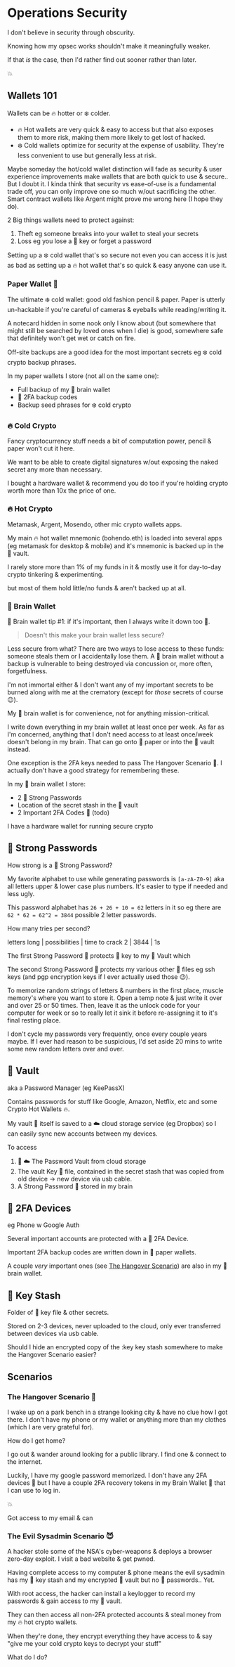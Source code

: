 # Operations Security

I don't believe in security through obscurity.

Knowing how my opsec works shouldn't make it meaningfully weaker.

If that *is* the case, then I'd rather find out sooner rather than later.

:boom:

## Wallets 101

Wallets can be :fire: hotter or :snowflake: colder.
 - :fire: Hot wallets are very quick & easy to access but that also exposes them to more risk, making them more likely to get lost of hacked.
 - :snowflake: Cold wallets optimize for security at the expense of usability. They're less convenient to use but generally less at risk.

Maybe someday the hot/cold wallet distinction will fade as security & user experience improvements make wallets that are both quick to use & secure.. But I doubt it. I kinda think that security vs ease-of-use is a fundamental trade off, you can only improve one so much w/out sacrificing the other. Smart contract wallets like Argent might prove me wrong here (I hope they do).

2 Big things wallets need to protect against:
 1. Theft eg someone breaks into your wallet to steal your secrets
 2. Loss eg you lose a :key: key or forget a password

Setting up a :snowflake: cold wallet that's so secure not even you can access it is just as bad as setting up a :fire: hot wallet that's so quick & easy anyone can use it.

### Paper Wallet :pencil:

The ultimate :snowflake: cold wallet: good old fashion pencil & paper. Paper is utterly un-hackable if you're careful of cameras & eyeballs while reading/writing it.

A notecard hidden in some nook only I know about (but somewhere that might still be searched by loved ones when I die) is good, somewhere safe that definitely won't get wet or catch on fire.

Off-site backups are a good idea for the most important secrets eg :snowflake: cold crypto backup phrases.

In my paper wallets I store (not all on the same one):
 - Full backup of my :thinking: brain wallet
 - :passport_control: 2FA backup codes
 - Backup seed phrases for :snowflake: cold crypto

### :fire: Cold Crypto

Fancy cryptocurrency stuff needs a bit of computation power, pencil & paper won't cut it here.

We want to be able to create digital signatures w/out exposing the naked secret any more than necessary.

I bought a hardware wallet & recommend you do too if you're holding crypto worth more than 10x the price of one.

### :fire: Hot Crypto

Metamask, Argent, Mosendo, other mic crypto wallets apps.

My main :fire: hot wallet mnemonic (bohendo.eth) is loaded into several apps (eg metamask for desktop & mobile) and it's mnemonic is backed up in the :bank: vault.

I rarely store more than 1% of my funds in it & mostly use it for day-to-day crypto tinkering & experimenting.

but most of them hold little/no funds & aren't backed up at all.

### :thinking: Brain Wallet

:thinking: Brain wallet tip #1: if it's important, then I always write it down too :pencil:.

> Doesn't this make your brain wallet less secure?

Less secure from what? There are two ways to lose access to these funds: someone steals them or I accidentally lose them. A :thinking: brain wallet without a backup is vulnerable to being destroyed via concussion or, more often, forgetfulness.

I'm not immortal either & I don't want any of my important secrets to be burned along with me at the crematory (except for *those* secrets of course :wink:).

My :thinking: brain wallet is for convenience, not for anything mission-critical.

I write down everything in my brain wallet at least once per week. As far as I'm concerned, anything that I don't need access to at least once/week doesn't belong in my brain. That can go onto :pencil: paper or into the :bank: vault instead.

One exception is the 2FA keys needed to pass The Hangover Scenario :beers:. I actually don't have a good strategy for remembering these.

In my :thinking: brain wallet I store:
 - 2 :muscle: Strong Passwords
 - Location of the secret stash in the :bank: vault
 - 2 Important 2FA Codes :passport_control: (todo)

I have a hardware wallet for running secure crypto 

## :muscle: Strong Passwords

How strong is a :muscle: Strong Password?

My favorite alphabet to use while generating passwords is `[a-zA-Z0-9]` aka all letters upper & lower case plus numbers. It's easier to type if needed and less ugly.

This password alphabet has `26 + 26 + 10 = 62` letters in it so eg there are `62 * 62 = 62^2 = 3844` possible 2 letter passwords.

How many tries per second?

letters long | possibilities | time to crack
2 | 3844 | 1s

The first Strong Password :muscle: protects :key: key to my :bank: Vault which 

The second Strong Password :muscle: protects my various other :key: files eg ssh keys (and pgp encryption keys if I ever actually used those :wink:).

To memorize random strings of letters & numbers in the first place, muscle memory's where you want to store it. Open a temp note & just write it over and over 25 or 50 times. Then, leave it as the unlock code for your computer for week or so to really let it sink it before re-assigning it to it's final resting place.

I don't cycle my passwords very frequently, once every couple years maybe. If I ever had reason to be suspicious, I'd set aside 20 mins to write some new random letters over and over.

## :bank: Vault

aka a Password Manager (eg KeePassX)

Contains passwords for stuff like Google, Amazon, Netflix, etc and some Crypto Hot Wallets :fire:.

My vault :bank: itself is saved to a :cloud: cloud storage service (eg Dropbox) so I can easily sync new accounts between my devices.

To access

 1. :bank: :cloud: The Password Vault from cloud storage
 2. The vault Key :key: file, contained in the secret stash that was copied from old device -> new device via usb cable.
 3. A Strong Password :muscle: stored in my brain


## :passport_control: 2FA Devices

eg Phone w Google Auth

Several important accounts are protected with a :passport_control: 2FA Device.

Important 2FA backup codes are written down in :pencil: paper wallets.

A couple *very* important ones (see [The Hangover Scenario](#the-hangover-scenario)) are also in my :thinking: brain wallet.

## :key: Key Stash

Folder of :key: key file & other secrets.

Stored on 2-3 devices, never uploaded to the cloud, only ever transferred between devices via usb cable.

Should I hide an encrypted copy of the :key key stash somewhere to make the Hangover Scenario easier?

## Scenarios

### The Hangover Scenario :beers:

I wake up on a park bench in a strange looking city & have no clue how I got there. I don't have my phone or my wallet or anything more than my clothes (which I are very grateful for).

How do I get home?

I go out & wander around looking for a public library. I find one & connect to the internet.

Luckily, I have my google password memorized. I don't have any 2FA devices :passport_control: but I have a couple 2FA recovery tokens in my Brain Wallet :thinking: that I can use to log in.

:boom:

Got access to my email & can

### The Evil Sysadmin Scenario :smiling_imp:

A hacker stole some of the NSA's cyber-weapons & deploys a browser zero-day exploit. I visit a bad website & get pwned.

Having complete access to my computer & phone means the evil sysadmin has my :key: key stash and my encrypted :bank: vault but no :muscle: passwords.. Yet.

With root access, the hacker can install a keylogger to record my passwords & gain access to my :bank: vault.

They can then access all non-2FA protected accounts & steal money from my :fire: hot crypto wallets.

When they're done, they encrypt everything they have access to & say "give me your cold crypto keys to decrypt your stuff"

What do I do?
